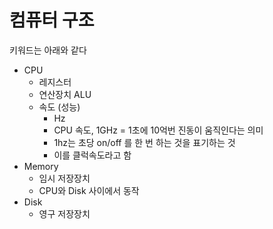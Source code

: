 # 컴퓨터 구조

키워드는 아래와 같다

- CPU
  - 레지스터
  - 연산장치 ALU
  - 속도 (성능)
    - Hz
    - CPU 속도, 1GHz = 1초에 10억번 진동이 움직인다는 의미
    - 1hz는 초당 on/off 를 한 번 하는 것을 표기하는 것
    - 이를 클럭속도라고 함
- Memory
  - 임시 저장장치
  - CPU와 Disk 사이에서 동작
- Disk
  - 영구 저장장치